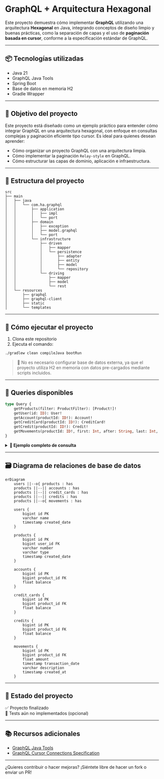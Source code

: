 # GraphQL + Arquitectura Hexagonal

Este proyecto demuestra cómo implementar **GraphQL** utilizando una arquitectura **Hexagonal** en Java, integrando conceptos de diseño limpio y buenas prácticas, como la separación de capas y el uso de **paginación basada en cursor**, conforme a la especificación estándar de GraphQL.

---

## 📦 Tecnologías utilizadas

- Java 21
- GraphQL Java Tools
- Spring Boot
- Base de datos en memoria H2
- Gradle Wrapper

---

## 🧠 Objetivo del proyecto

Este proyecto está diseñado como un ejemplo práctico para entender cómo integrar GraphQL en una arquitectura hexagonal, con enfoque en consultas complejas y paginación eficiente tipo cursor. Es ideal para quienes desean aprender:

- Cómo organizar un proyecto GraphQL con una arquitectura limpia.
- Cómo implementar la paginación `Relay-style` en GraphQL.
- Cómo estructurar las capas de dominio, aplicación e infraestructura.

---

## 📁 Estructura del proyecto

```text
src
├── main
│   ├── java
│   │   └── com.ha.graphql
│   │       ├── application
│   │       │   ├── impl
│   │       │   └── port
│   │       ├── domain
│   │       │   ├── exception
│   │       │   ├── model.graphql
│   │       │   └── port
│   │       └── infrastructure
│   │           ├── driven
│   │           │   ├── mapper
│   │           │   └── persistence
│   │           │       ├── adapter
│   │           │       ├── entity
│   │           │       ├── model
│   │           │       └── repository
│   │           └── driving
│   │               ├── mapper
│   │               ├── model
│   │               └── rest
│   └── resources
│       ├── graphql
│       ├── graphql-client
│       ├── static
│       └── templates
```

---

## 🚀 Cómo ejecutar el proyecto

1. Clona este repositorio
2. Ejecuta el comando:

```bash
./gradlew clean compileJava bootRun
```

> 🧪 No es necesario configurar base de datos externa, ya que el proyecto utiliza H2 en memoria con datos pre-cargados mediante scripts incluidos.

---

## 🧪 Queries disponibles

```graphql
type Query {
    getProducts(filter: ProductFilter): [Product!]!
    getUser(id: ID): User!
    getAccount(productId: ID!): Account!
    getCreditCard(productId: ID!): CreditCard!
    getCredit(productId: ID!): Credit!
    getMovements(productId: ID!, first: Int, after: String, last: Int, before: String): MovementsConnection!
}
```

<details>
  <summary><strong>📌 Ejemplo completo de consulta</strong></summary>

```graphql
query GetMovements {
  getMovements(productId: "1", first: 5) {
    edges {
      cursor
      node {
        id
        transactionDate
        description
        amount
      }
    }
    pageInfo {
      startCursor
      endCursor
      hasNextPage
      hasPreviousPage
    }
  }
  getProducts(filter: { userId: 1 }) {
    id
    number
    type
  }
  getUser(id: "1") {
    id
    name
  }
  getAccount(productId: "1") {
    id
    balance
  }
  getCredit(productId: "4") {
    id
    balance
  }
}
```

</details>

---

## 🗃 Diagrama de relaciones de base de datos

```mermaid
erDiagram
    users ||--o{ products : has
    products ||--|| accounts : has
    products ||--|| credit_cards : has
    products ||--|| credits : has
    products ||--o{ movements : has

    users {
        bigint id PK
        varchar name
        timestamp created_date
    }

    products {
        bigint id PK
        bigint user_id FK
        varchar number
        varchar type
        timestamp created_date
    }

    accounts {
        bigint id PK
        bigint product_id FK
        float balance
    }

    credit_cards {
        bigint id PK
        bigint product_id FK
        float balance
    }

    credits {
        bigint id PK
        bigint product_id FK
        float balance
    }

    movements {
        bigint id PK
        bigint product_id FK
        float amount
        timestamp transaction_date
        varchar description
        timestamp created_at
    }
```

---

## 📄 Estado del proyecto

✅ Proyecto finalizado  
🧪 Tests aún no implementados (opcional)

---

## 📚 Recursos adicionales

- [GraphQL Java Tools](https://github.com/graphql-java-kickstart/graphql-java-tools)
- [GraphQL Cursor Connections Specification](https://relay.dev/graphql/connections.htm)

---

¿Quieres contribuir o hacer mejoras? ¡Siéntete libre de hacer un fork o enviar un PR!